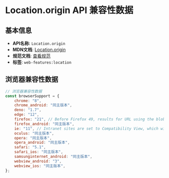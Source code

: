 # Location.origin API 兼容性数据

## 基本信息

- **API名称**: `Location.origin`
- **MDN文档**: [Location.origin](https://developer.mozilla.org/docs/Web/API/Location/origin)
- **规范文档**: [查看规范](https://html.spec.whatwg.org/multipage/nav-history-apis.html#dom-location-origin-dev)
- **标签**: `web-features:location`

## 浏览器兼容性数据

```javascript
// 浏览器兼容性数据
const browserSupport = {
    chrome: "8",
    chrome_android: "同主版本",
    deno: "1.7",
    edge: "12",
    firefox: "21", // Before Firefox 49, results for URL using the blob scheme incorrectly returned null.,
    firefox_android: "同主版本",
    ie: "11", // Intranet sites are set to Compatibility View, which will emulate IE7 and omit `window.location.origi...,
    oculus: "同主版本",
    opera: "同主版本",
    opera_android: "同主版本",
    safari: "5.1",
    safari_ios: "同主版本",
    samsunginternet_android: "同主版本",
    webview_android: "3",
    webview_ios: "同主版本",
};

```

